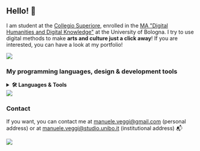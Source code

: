 ## Hello! 🎈

I am student at the [Collegio Superiore](https://site.unibo.it/collegio-superiore/it), enrolled in the [ MA "Digital Humanities and Digital Knowledge"](https://corsi.unibo.it/2cycle/DigitalHumanitiesKnowledge) at the University of Bologna. I try to use digital methods to make <b>arts and culture just a click away</b>! If you are interested, you can have a look at my portfolio! 

<a href="https://github.com/ManueleVeggi/dhdkPortfolio"><img src="https://github-readme-stats.vercel.app/api/pin/?username=ManueleVeggi&repo=dhdkPortfolio"/></a>

### My programming languages, design & development tools

<details>
    <summary><b>🛠️ Languages & Tools</b></summary><br/>
  
  I have experience with:
  
  
  <img height=50 src="https://cdn.jsdelivr.net/gh/devicons/devicon/icons/python/python-original-wordmark.svg" /> <img height=50 src="https://cdn.jsdelivr.net/gh/devicons/devicon/icons/jupyter/jupyter-original-wordmark.svg" /> <img  height=50 src="https://cdn.jsdelivr.net/gh/devicons/devicon/icons/pandas/pandas-original-wordmark.svg" /> <img height=50 src="https://cdn.jsdelivr.net/gh/devicons/devicon/icons/rstudio/rstudio-original.svg" /> <br> <img height=50 src="https://cdn.jsdelivr.net/gh/devicons/devicon/icons/html5/html5-original-wordmark.svg" /> <img height=50 src="https://cdn.jsdelivr.net/gh/devicons/devicon/icons/css3/css3-original-wordmark.svg" /> <img height=50 src="https://cdn.jsdelivr.net/gh/devicons/devicon/icons/javascript/javascript-original.svg" /> <img height=50 src="https://cdn.jsdelivr.net/gh/devicons/devicon/icons/bootstrap/bootstrap-plain-wordmark.svg" /> 
     
  I'm currently learning (or at least I'd like to 😅):
  
<img height=50 src="https://cdn.jsdelivr.net/gh/devicons/devicon/icons/unrealengine/unrealengine-original-wordmark.svg" /> <img height=50 src="https://cdn.jsdelivr.net/gh/devicons/devicon/icons/cplusplus/cplusplus-plain.svg" />   
<img height=50 src="https://cdn.jsdelivr.net/gh/devicons/devicon/icons/unity/unity-original-wordmark.svg" /> <img height=50 src="https://cdn.jsdelivr.net/gh/devicons/devicon/icons/csharp/csharp-plain.svg" />
<img height=50 src="https://cdn.jsdelivr.net/gh/devicons/devicon/icons/blender/blender-original.svg" />       
        
</details>

<img witdth=100% src="https://github-readme-stats.vercel.app/api/top-langs?username=zluvsand&layout=compact"/>


### Contact

If you want, you can contact me at [manuele.veggi@gmail.com](mailto:manuele.veggi@gmail.com) (personal address) or at [manuele.veggi@studio.unibo.it](mailto:manuele.veggi@studio.unibo.it) (institutional address) 📬

[![](https://img.shields.io/badge/linkedin-%230077B5.svg?style=for-the-badge&logo=linkedin)](https://www.linkedin.com/in/manuele-veggi/)
